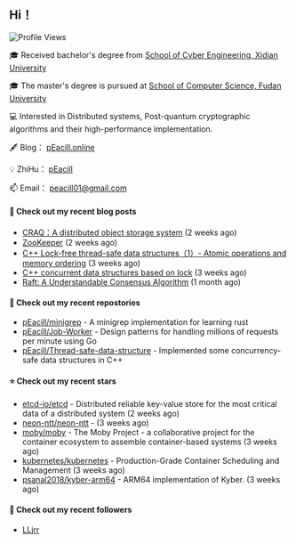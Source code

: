 ## Hi！   
![Profile Views](https://komarev.com/ghpvc/?username=pEacill&color=blue)

🎓 Received bachelor's degree from [School of Cyber Engineering, Xidian University](https://ce.xidian.edu.cn/)

🎓 The master's degree is pursued at [School of Computer Science, Fudan University](https://cs.fudan.edu.cn/)

💻 Interested in Distributed systems, Post-quantum cryptographic algorithms and their high-performance implementation.

🖋 Blog： [pEacill.online](https://peacill.online/)

💡 ZhiHu： [pEacill](https://www.zhihu.com/people/mimanchi-61-67)

📫 Email： [peacill01@gmail.com](mailto:peacill01@gmail.com)

#### 📜 Check out my recent blog posts

- [CRAQ：A distributed object storage system](https://peacill.online/post/7899.html) (2 weeks ago)
- [ZooKeeper](https://peacill.online/post/7340.html) (2 weeks ago)
- [C&#43;&#43; Lock-free thread-safe data structures（1）- Atomic operations and memory ordering](https://peacill.online/post/303.html) (3 weeks ago)
- [C&#43;&#43; concurrent data structures based on lock](https://peacill.online/post/20527.html) (3 weeks ago)
- [Raft: A Understandable Consensus Algorithm](https://peacill.online/post/9989.html) (1 month ago)

#### 🌱 Check out my recent repostories

- [pEacill/minigrep](https://github.com/pEacill/minigrep) - A minigrep implementation for learning rust
- [pEacill/Job-Worker](https://github.com/pEacill/Job-Worker) - Design patterns for handling millions of requests per minute using Go
- [pEacill/Thread-safe-data-structure](https://github.com/pEacill/Thread-safe-data-structure) - Implemented some concurrency-safe data structures in C&#43;&#43;

#### ⭐ Check out my recent stars

- [etcd-io/etcd](https://github.com/etcd-io/etcd) - Distributed reliable key-value store for the most critical data of a distributed system (2 weeks ago)
- [neon-ntt/neon-ntt](https://github.com/neon-ntt/neon-ntt) -  (3 weeks ago)
- [moby/moby](https://github.com/moby/moby) - The Moby Project - a collaborative project for the container ecosystem to assemble container-based systems (3 weeks ago)
- [kubernetes/kubernetes](https://github.com/kubernetes/kubernetes) - Production-Grade Container Scheduling and Management (3 weeks ago)
- [psanal2018/kyber-arm64](https://github.com/psanal2018/kyber-arm64) - ARM64 implementation of Kyber. (3 weeks ago)

#### 👯 Check out my recent followers

- [LLjrr](https://github.com/LLjrr)


